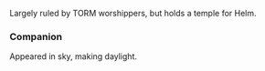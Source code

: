 Largely ruled by TORM worshippers, but holds a temple for Helm.

### Companion

Appeared in sky, making daylight.